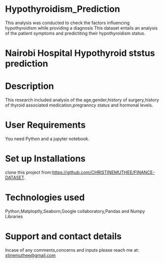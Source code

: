 # Hypothyroidism_Prediction
This analysis was conducted to check the factors influencing hypothyroidism while providing a diagnosis 
This dataset entails an analysis of the patient symptoms and predictiting their hypothyroidism status.
# Nairobi Hospital Hypothyroid ststus prediction
# Description
This research included analysis of the age,gender,history of surgery,history of thyroid associated medication,pregranncy status and hormonal levels.
# User Requirements
You need Python and a jupyter notebook.
# Set up Installations
clone this project from:https://github.com/CHRISTINEMUTHEE/FINANCE-DATASET.
# Technologies used
Python,Matploptly,Seaborn,Google collaboratory,Pandas and Numpy Libraries
# Support and contact details
Incase of any comments,concerns and inputs please reach me at:
xtinemuthee@gmail.com 

